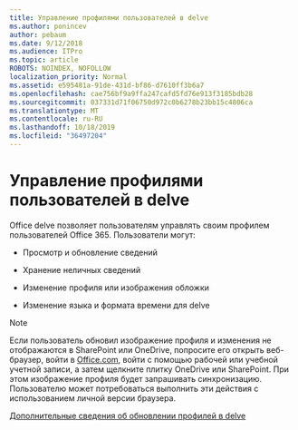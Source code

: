 ```yaml
---
title: Управление профилями пользователей в delve
ms.author: ponincev
author: pebaum
ms.date: 9/12/2018
ms.audience: ITPro
ms.topic: article
ROBOTS: NOINDEX, NOFOLLOW
localization_priority: Normal
ms.assetid: e595481a-91de-431d-bf86-d7610ff3b6a7
ms.openlocfilehash: cae756bf9a9ffa247cafd5fd76e913f3185bdb28
ms.sourcegitcommit: 037331d71f06750d972c0b6278b23bb15c4806ca
ms.translationtype: MT
ms.contentlocale: ru-RU
ms.lasthandoff: 10/18/2019
ms.locfileid: "36497204"
---
```

# <a name="manage-user-profiles-in-delve"></a>Управление профилями пользователей в delve

Office delve позволяет пользователям управлять своим профилем пользователей Office 365. Пользователи могут:
  
- Просмотр и обновление сведений
    
- Хранение неличных сведений
    
- Изменение профиля или изображения обложки
    
- Изменение языка и формата времени для delve
    
> [!NOTE]
> Если пользователь обновил изображение профиля и изменения не отображаются в SharePoint или OneDrive, попросите его открыть веб-браузер, войти в [Office.com](https://www.office.com), войти с помощью рабочей или учебной учетной записи, а затем щелкните плитку OneDrive или SharePoint. При этом изображение профиля будет запрашивать синхронизацию. Пользователю может потребоваться выполнить эти действия с использованием личной версии браузера. 
  
[Дополнительные сведения об обновлении профилей в delve](https://go.microsoft.com/fwlink/?linkid=735070)
  

